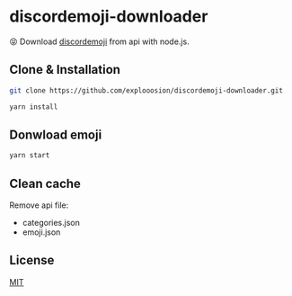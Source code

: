 # discordemoji-downloader
😝 Download [discordemoji](https://discordemoji.com/) from api with node.js.

## Clone & Installation

```bash
git clone https://github.com/explooosion/discordemoji-downloader.git
```

```bash
yarn install
```

## Donwload emoji

```bash
yarn start
```

## Clean cache

Remove api file:

- categories.json
- emoji.json

## License
[MIT](http://opensource.org/licenses/MIT)